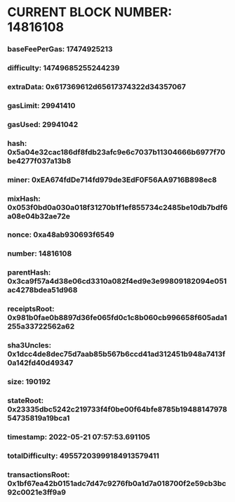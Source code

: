# CURRENT BLOCK NUMBER: 14816108

### baseFeePerGas: 17474925213
### difficulty: 14749685255244239
### extraData: 0x617369612d65617374322d34357067
### gasLimit: 29941410
### gasUsed: 29941042
### hash: 0x5a04e32cac186df8fdb23afc9e6c7037b11304666b6977f70be4277f037a13b8
### miner: 0xEA674fdDe714fd979de3EdF0F56AA9716B898ec8
### mixHash: 0x053f0bd0a030a018f31270b1f1ef855734c2485be10db7bdf6a08e04b32ae72e
### nonce: 0xa48ab930693f6549
### number: 14816108
### parentHash: 0x3ca9f57a4d38e06cd3310a082f4ed9e3e99809182094e051ac4278bdea51d968
### receiptsRoot: 0x981b0fae0b8897d36fe065fd0c1c8b060cb996658f605ada1255a33722562a62
### sha3Uncles: 0x1dcc4de8dec75d7aab85b567b6ccd41ad312451b948a7413f0a142fd40d49347
### size: 190192
### stateRoot: 0x23335dbc5242c219733f4f0be00f64bfe8785b1948814797854735819a19bca1
### timestamp: 2022-05-21 07:57:53.691105
### totalDifficulty: 49557203999184913579411
### transactionsRoot: 0x1bf67ea42b0151adc7d47c9276fb0a1d7a018700f2e59cb3bc92c0021e3ff9a9
